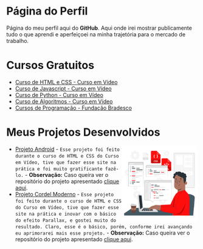 # Página do Perfil
 Página do meu perfil aqui do **GitHub**. Aqui onde irei mostrar publicamente tudo o que aprendi e aperfeiçoei na minha trajetória para o mercado de trabalho.

# Cursos Gratuitos

 - [Curso de HTML e CSS - Curso em Vídeo](https://www.cursoemvideo.com/curso/html5-css3-modulo1/)
 - [Curso de Javascript - Curso em Vídeo](https://www.cursoemvideo.com/curso/javascript/)
 - [Curso de Python - Curso em Vídeo](https://www.cursoemvideo.com/curso/python-3-mundo-1/)
 - [Curso de Algoritmos - Curso em Vídeo](https://www.cursoemvideo.com/curso/curso-de-algoritmo/)
 - [Cursos de Programação - Fundação Bradesco](https://www.ev.org.br/areas-de-interesse/programacao)

# Meus Projetos Desenvolvidos

 <img align="right" src="/images/programador.png" width="200px">

 - [Projeto Android](https://smokesmk.github.io/repositorio-de-html-css/ex021/desafio.html) - `Esse projeto foi feito durante o curso de HTML e CSS do Curso em Vídeo, tive que fazer esse site na prática e foi muito gratificante fazê-lo.` - **Observação:** Caso queira ver o repositório do projeto apresentado [clique aqui](https://github.com/Smokesmk/projeto-android).
 - [Projeto Cordel Moderno](https://smokesmk.github.io/repositorio-de-html-css/ex022/pacote-d012/index.html) - `Esse projeto foi feito durante o curso de HTML e CSS do Curso em Vídeo, tive que fazer esse site na prática e inovar com o básico do efeito Parallax, e gostei muito do resultado. Claro, esse é o básico, porém, conforme irei avançando eu aprimorarei mais esse projeto.` - **Observação:** Caso queira ver o repositório do projeto apresentado [clique aqui](https://github.com/Smokesmk/projeto-cordel).
